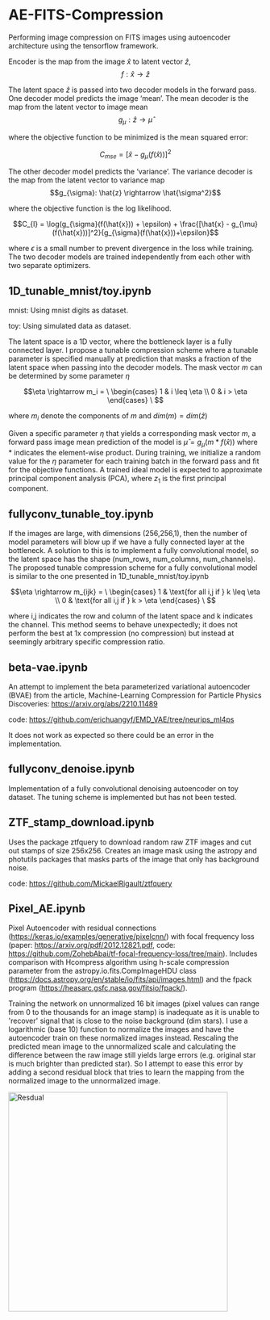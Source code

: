 # AE-FITS-Compression
Performing image compression on FITS images using autoencoder architecture using the tensorflow framework.

Encoder is the map from the image $\hat{x}$ to latent vector $\hat{z}$,  $$f: \hat{x} \rightarrow \hat{z}$$

The latent space $\hat{z}$ is passed into two decoder models in the forward pass. One decoder model predicts the image ‘mean’. The mean decoder is the map from the latent vector to image mean $$g_{\mu}: \hat{z} \rightarrow \hat{\mu}$$ 

where the objective function to be minimized is the mean squared error:

$$C_{mse} = [\hat{x} - g_{\mu}(f(\hat{x}))]^2$$

The other decoder model predicts the ‘variance’. The variance decoder is the map from the latent vector to variance map $$g_{\sigma}: \hat{z} \rightarrow \hat{\sigma^2}$$

where the objective function is the log likelihood. 

$$C_{l} = \log(g_{\sigma}(f(\hat{x})) + \epsilon) + \frac{[\hat{x} - g_{\mu}(f(\hat{x}))]^2}{g_{\sigma}(f(\hat{x}))+\epsilon}$$

where $\epsilon$ is a small number to prevent divergence in the loss while training. The two decoder models are trained independently from each other with two separate optimizers.



## 1D_tunable_mnist/toy.ipynb

mnist: Using mnist digits as dataset.

toy: Using simulated data as dataset.

The latent space is a 1D vector, where the bottleneck layer is a fully connected layer. I propose a tunable compression scheme where a tunable parameter is specified manually at prediction that masks a fraction of the latent space when passing into the decoder models. The mask vector $m$ can be determined by some parameter $\eta$ 

$$\eta \rightarrow m_i = \ \begin{cases} 
      1 & i \leq \eta \\
      0 & i > \eta
   \end{cases}
\ $$

where $m_i$ denote the components of $m$ and $dim(m) = dim(\hat{z})$

Given a specific parameter $\eta$ that yields a corresponding mask vector $m$, a forward pass image mean prediction of the model is $\hat{\mu} = g_{\mu}(m * f(\hat{x}))$ where $*$ indicates the element-wise product. During training, we initialize a random value for the $\eta$ parameter for each training batch in the forward pass and fit for the objective functions. A trained ideal model is expected to approximate principal component analysis (PCA), where $z_1$ is the first principal component. 

## fullyconv_tunable_toy.ipynb 

If the images are large, with dimensions (256,256,1), then the number of model parameters will blow up if we have a fully connected layer at the bottleneck. A solution to this is to implement a fully convolutional model, so the latent space has the shape (num_rows, num_columns, num_channels). The proposed tunable compression scheme for a fully convolutional model is similar to the one presented in 1D_tunable_mnist/toy.ipynb    

$$\eta \rightarrow m_{ijk} = \ \begin{cases} 
      1 & \text{for all i,j if } k \leq \eta \\
      0 & \text{for all i,j if } k > \eta
   \end{cases}
\ $$

where i,j indicates the row and column of the latent space and k indicates the channel. This method seems to behave unexpectedly; it does not perform the best at 1x compression (no compression) but instead at seemingly arbitrary specific compression ratio.   

## beta-vae.ipynb 

An attempt to implement the beta parameterized variational autoencoder (BVAE) from the article, Machine-Learning Compression for Particle Physics Discoveries: https://arxiv.org/abs/2210.11489

code: https://github.com/erichuangyf/EMD_VAE/tree/neurips_ml4ps

It does not work as expected so there could be an error in the implementation. 

## fullyconv_denoise.ipynb

Implementation of a fully convolutional denoising autoencoder on toy dataset. The tuning scheme is implemented but has not been tested.    

## ZTF_stamp_download.ipynb 

Uses the package ztfquery to download random raw ZTF images and cut out stamps of size 256x256. Creates an image mask using the astropy and photutils packages that masks parts of the image that only has background noise.     

code: https://github.com/MickaelRigault/ztfquery

## Pixel_AE.ipynb

Pixel Autoencoder with residual connections (https://keras.io/examples/generative/pixelcnn/) with focal frequency loss (paper: https://arxiv.org/pdf/2012.12821.pdf, code: https://github.com/ZohebAbai/tf-focal-frequency-loss/tree/main). Includes comparison with Hcompress algorithm using h-scale compression parameter from the astropy.io.fits.CompImageHDU class (https://docs.astropy.org/en/stable/io/fits/api/images.html) and the fpack program (https://heasarc.gsfc.nasa.gov/fitsio/fpack/). 


Training the network on unnormalized 16 bit images (pixel values can range from 0 to the thousands for an image stamp) is inadequate as it is unable to 'recover' signal that is close to the noise background (dim stars). I use a logarithmic (base 10) function to normalize the images and have the autoencoder train on these normalized images instead. Rescaling the predicted mean image to the unnormalized scale and calculating the difference between the raw image still yields large errors (e.g. original star is much brighter than predicted star). So I attempt to ease this error by adding a second residual block that tries to learn the mapping from the normalized image to the unnormalized image.

<img width="435" alt="Resdual" src="https://github.com/Cuzime/AE-FITS-Compression/assets/74683524/4b152559-aa1a-4c17-8826-2a43f249e603">







